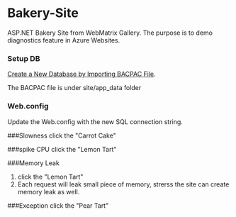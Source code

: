 # Bakery-Site
ASP.NET Bakery Site from WebMatrix Gallery. The purpose is to demo diagnostics feature in Azure Websites.

### Setup DB
[Create a New Database by Importing BACPAC File](http://msdn.microsoft.com/en-us/library/azure/hh335292.aspx).

The BACPAC file is under site/app_data folder
### Web.config
Update the Web.config with the new SQL connection string.

###Slowness
click the "Carrot Cake"

###spike CPU
click the "Lemon Tart"

###Memory Leak
1. click the "Lemon Tart"
2. Each request will leak small piece of memory, strerss the site can create memory leak as well.

###Exception
click the "Pear Tart"
